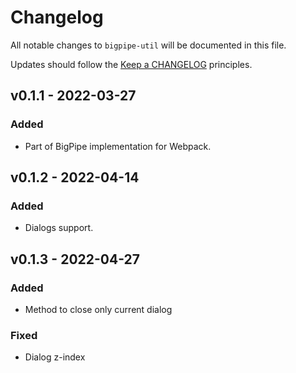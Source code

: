 # Changelog

All notable changes to `bigpipe-util` will be documented in this file.

Updates should follow the [Keep a CHANGELOG](http://keepachangelog.com/) principles.

## v0.1.1 - 2022-03-27

### Added
- Part of BigPipe implementation for Webpack.

## v0.1.2 - 2022-04-14

### Added
- Dialogs support.

## v0.1.3 - 2022-04-27

### Added
- Method to close only current dialog

### Fixed
- Dialog z-index
